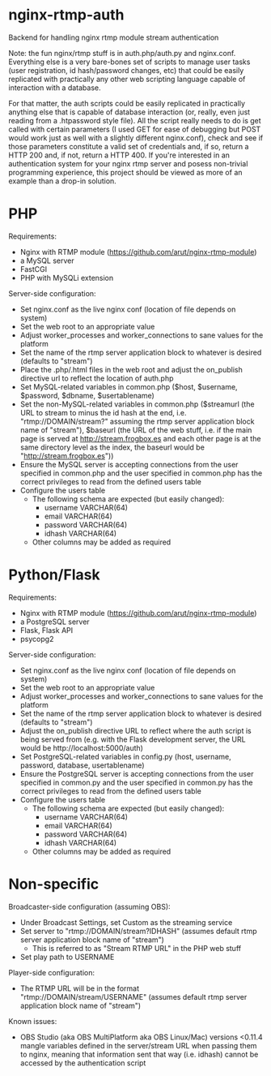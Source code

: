# nginx-rtmp-auth
Backend for handling nginx rtmp module stream authentication

Note: the fun nginx/rtmp stuff is in auth.php/auth.py and nginx.conf. Everything else is a very bare-bones set of scripts to manage user tasks (user registration, id hash/password changes, etc) that could be easily replicated with practically any other web scripting language capable of interaction with a database.

For that matter, the auth scripts could be easily replicated in practically anything else that is capable of database interaction (or, really, even just reading from a .htpassword style file). All the script really needs to do is get called with certain parameters (I used GET for ease of debugging but POST would work just as well with a slightly different nginx.conf), check and see if those parameters constitute a valid set of credentials and, if so, return a HTTP 200 and, if not, return a HTTP 400. If you're interested in an authentication system for your nginx rtmp server and posess non-trivial programming experience, this project should be viewed as more of an example than a drop-in solution.

# PHP
Requirements:
  - Nginx with RTMP module (https://github.com/arut/nginx-rtmp-module)
  - a MySQL server
  - FastCGI
  - PHP with MySQLi extension
  
Server-side configuration:
  - Set nginx.conf as the live nginx conf (location of file depends on system)
  - Set the web root to an appropriate value
  - Adjust worker_processes and worker_connections to sane values for the platform
  - Set the name of the rtmp server application block to whatever is desired (defaults to "stream")
  - Place the .php/.html files in the web root and adjust the on_publish directive url to reflect the location of auth.php
  - Set MySQL-related variables in common.php ($host, $username, $password, $dbname, $usertablename)
  - Set the non-MySQL-related variables in common.php ($streamurl (the URL to stream to minus the id hash at the end, i.e. "rtmp://DOMAIN/stream?" assuming the rtmp server application block name of "stream"), $baseurl (the URL of the web stuff, i.e. if the main page is served at http://stream.frogbox.es and each other page is at the same directory level as the index, the baseurl would be "http://stream.frogbox.es"))
  - Ensure the MySQL server is accepting connections from the user specified in common.php and the user specified in common.php has the correct privileges to read from the defined users table
  - Configure the users table
    - The following schema are expected (but easily changed):
      - username VARCHAR(64)
      - email VARCHAR(64)
      - password VARCHAR(64)
      - idhash VARCHAR(64)
    - Other columns may be added as required

# Python/Flask
Requirements:
  - Nginx with RTMP module (https://github.com/arut/nginx-rtmp-module)
  - a PostgreSQL server
  - Flask, Flask API
  - psycopg2

Server-side configuration:
  - Set nginx.conf as the live nginx conf (location of file depends on system)
  - Set the web root to an appropriate value
  - Adjust worker_processes and worker_connections to sane values for the platform
  - Set the name of the rtmp server application block to whatever is desired (defaults to "stream")
  - Adjust the on_publish directive URL to reflect where the auth script is being served from (e.g. with the Flask development server, the URL would be http://localhost:5000/auth)
  - Set PostgreSQL-related variables in config.py (host, username, password, database, usertablename)
  - Ensure the PostgreSQL server is accepting connections from the user specified in common.py and the user specified in common.py has the correct privileges to read from the defined users table
  - Configure the users table
    - The following schema are expected (but easily changed):
      - username VARCHAR(64)
      - email VARCHAR(64)
      - password VARCHAR(64)
      - idhash VARCHAR(64)
    - Other columns may be added as required

# Non-specific

Broadcaster-side configuration (assuming OBS):
  - Under Broadcast Settings, set Custom as the streaming service
  - Set server to "rtmp://DOMAIN/stream?IDHASH" (assumes default rtmp server application block name of "stream")
    - This is referred to as "Stream RTMP URL" in the PHP web stuff
  - Set play path to USERNAME
  
Player-side configuration:
  - The RTMP URL will be in the format "rtmp://DOMAIN/stream/USERNAME" (assumes default rtmp server application block name of "stream")

Known issues:
  - OBS Studio (aka OBS MultiPlatform aka OBS Linux/Mac) versions <0.11.4 mangle variables defined in the server/stream URL when passing them to nginx, meaning that information sent that way (i.e. idhash) cannot be accessed by the authentication script
